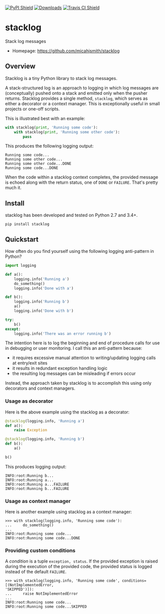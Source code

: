 [![PyPI Shield](https://img.shields.io/pypi/v/stacklog.svg)](https://pypi.python.org/pypi/stacklog)
[![Downloads](https://pepy.tech/badge/stacklog)](https://pepy.tech/project/stacklog)
[![Travis CI Shield](https://travis-ci.org/micahjsmith/stacklog.svg?branch=master)](https://travis-ci.org/micahjsmith/stacklog)

# stacklog

Stack log messages

- Homepage: https://github.com/micahjsmith/stacklog

## Overview

Stacklog is a tiny Python library to stack log messages.

A stack-structured log is an approach to logging in which log messages are (conceptually)
pushed onto a stack and emitted only when the pusher returns. Stacklog provides a single
method, `stacklog`, which serves as either a decorator or a context manager. This is
exceptionally useful in small projects or one-off scripts.

This is illustrated best with an example:

```python
with stacklog(print, 'Running some code'):
    with stacklog(print, 'Running some other code'):
        pass
```

This produces the following logging output:

```shell
Running some code...
Running some other code...
Running some other code...DONE
Running some code...DONE
```

When the code within a stacklog context completes, the provided message is echoed along with
the return status, one of `DONE` or `FAILURE`. That's pretty much it.

## Install

stacklog has been developed and tested on Python 2.7 and 3.4+.

```shell
pip install stacklog
```

## Quickstart

How often do you find yourself using the following logging anti-pattern in Python?

```python
import logging

def a():
    logging.info('Running a')
    do_something()
    logging.info('Done with a')

def b():
    logging.info('Running b')
    a()
    logging.info('Done with b')

try:
    b()
except:
    logging.info('There was an error running b')
```

The intention here is to log the beginning and end of procedure calls for use in debugging
or user monitoring. I call this an anti-pattern because:

- it requires excessive manual attention to writing/updating logging calls at entry/exit sites
- it results in redundant exception handling logic
- the resulting log messages can be misleading if errors occur

Instead, the approach taken by stacklog is to accomplish this using only decorators and
context managers.

### Usage as decorator

Here is the above example using the stacklog as a decorator:

```python
@stacklog(logging.info, 'Running a')
def a():
    raise Exception

@stacklog(logging.info, 'Running b')
def b():
    a()

b()
```

This produces logging output:

```shell
INFO:root:Running b...
INFO:root:Running a...
INFO:root:Running a...FAILURE
INFO:root:Running b...FAILURE
```

### Usage as context manager

Here is another example using stacklog as a context manager:

```pycon
>>> with stacklog(logging.info, 'Running some code'):
...     do_something()
...
INFO:root:Running some code...
INFO:root:Running some code...DONE
```

### Providing custom conditions

A *condition* is a tuple `exception, status`. If the provided exception is raised during the
execution of the provided code, the provided status is logged instead of the default
`FAILURE`.

```pycon
>>> with stacklog(logging.info, 'Running some code', conditions=[(NotImplementedError,
'SKIPPED')]):
...     raise NotImplementedError
...
INFO:root:Running some code...
INFO:root:Running some code...SKIPPED
```
